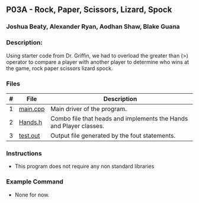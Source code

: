 ## P03A - Rock, Paper, Scissors, Lizard, Spock
### Joshua Beaty, Alexander Ryan, Aodhan Shaw, Blake Guana
### Description:
Using starter code from Dr. Griffin, we had to overload the greater than (>) operator to compare a player with another player to determine who wins at the game, rock paper scissors lizard spock.

### Files

|   #   | File     | Description                      |
| :---: | -------- | -------------------------------- |
|   1   | [main.cpp](./main.cpp) | Main driver of the program. |
|   2   | [Hands.h](./Hands.h) | Combo file that heads and implements the Hands and Player classes. |
|   3   | [test.out](./test.out) | Output file generated by the fout statements. |


### Instructions

- This program does not require any non standard libraries

### Example Command

- None for now.
